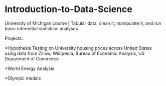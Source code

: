 # Introduction-to-Data-Science
University of Michigan course | Tabular data, clean it, manipulate it, and run basic inferential statistical analyses.

Projects:

*Hypothesis Testing on University housing prices across United States using data from Zillow, Wikipedia, Bureau of Economic Analysis, US Department of Commerce

*World Energy Analysis

*Olympic medals 
